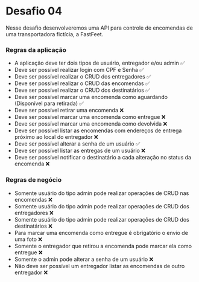 # Desafio 04

Nesse desafio desenvolveremos uma API para controle de encomendas de uma transportadora fictícia, a FastFeet.

### Regras da aplicação

- A aplicação deve ter dois tipos de usuário, entregador e/ou admin ✅
- Deve ser possível realizar login com CPF e Senha ✅
- Deve ser possível realizar o CRUD dos entregadores ✅
- Deve ser possível realizar o CRUD das encomendas ✅
- Deve ser possível realizar o CRUD dos destinatários ✅
- Deve ser possível marcar uma encomenda como aguardando (Disponível para retirada) ✅
- Deve ser possível retirar uma encomenda ❌
- Deve ser possível marcar uma encomenda como entregue ❌
- Deve ser possível marcar uma encomenda como devolvida ❌
- Deve ser possível listar as encomendas com endereços de entrega próximo ao local do entregador ❌
- Deve ser possível alterar a senha de um usuário ✅
- Deve ser possível listar as entregas de um usuário ❌
- Deve ser possível notificar o destinatário a cada alteração no status da encomenda ❌

### Regras de negócio

- Somente usuário do tipo admin pode realizar operações de CRUD nas encomendas ❌
- Somente usuário do tipo admin pode realizar operações de CRUD dos entregadores ❌
- Somente usuário do tipo admin pode realizar operações de CRUD dos destinatários ❌
- Para marcar uma encomenda como entregue é obrigatório o envio de uma foto ❌
- Somente o entregador que retirou a encomenda pode marcar ela como entregue ❌
- Somente o admin pode alterar a senha de um usuário ❌
- Não deve ser possível um entregador listar as encomendas de outro entregador ❌